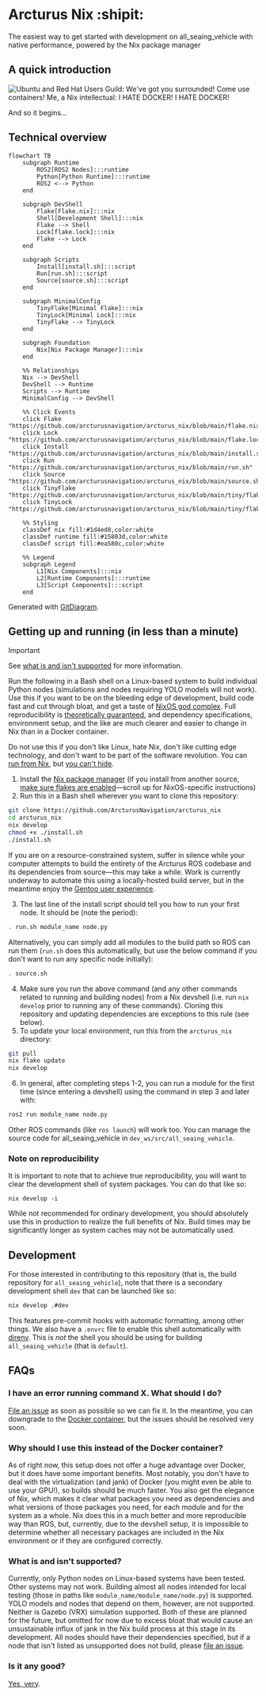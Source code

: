 # Arcturus Nix :shipit:

The easiest way to get started with development on all_seaing_vehicle with native performance, powered by the Nix package manager

## A quick introduction

![Ubuntu and Red Hat Users Guild: We've got you surrounded! Come use containers! Me, a Nix intellectual: I HATE DOCKER! I HATE DOCKER!](./assets/containers.jpg)

And so it begins…

## Technical overview

```mermaid
flowchart TB
    subgraph Runtime
        ROS2[ROS2 Nodes]:::runtime
        Python[Python Runtime]:::runtime
        ROS2 <--> Python
    end

    subgraph DevShell
        Flake[Flake.nix]:::nix
        Shell[Development Shell]:::nix
        Flake --> Shell
        Lock[flake.lock]:::nix
        Flake --> Lock
    end

    subgraph Scripts
        Install[install.sh]:::script
        Run[run.sh]:::script
        Source[source.sh]:::script
    end

    subgraph MinimalConfig
        TinyFlake[Minimal Flake]:::nix
        TinyLock[Minimal Lock]:::nix
        TinyFlake --> TinyLock
    end

    subgraph Foundation
        Nix[Nix Package Manager]:::nix
    end

    %% Relationships
    Nix --> DevShell
    DevShell --> Runtime
    Scripts --> Runtime
    MinimalConfig --> DevShell

    %% Click Events
    click Flake "https://github.com/arcturusnavigation/arcturus_nix/blob/main/flake.nix"
    click Lock "https://github.com/arcturusnavigation/arcturus_nix/blob/main/flake.lock"
    click Install "https://github.com/arcturusnavigation/arcturus_nix/blob/main/install.sh"
    click Run "https://github.com/arcturusnavigation/arcturus_nix/blob/main/run.sh"
    click Source "https://github.com/arcturusnavigation/arcturus_nix/blob/main/source.sh"
    click TinyFlake "https://github.com/arcturusnavigation/arcturus_nix/blob/main/tiny/flake.nix"
    click TinyLock "https://github.com/arcturusnavigation/arcturus_nix/blob/main/tiny/flake.lock"

    %% Styling
    classDef nix fill:#1d4ed8,color:white
    classDef runtime fill:#15803d,color:white
    classDef script fill:#ea580c,color:white

    %% Legend
    subgraph Legend
        L1[Nix Components]:::nix
        L2[Runtime Components]:::runtime
        L3[Script Components]:::script
    end
```

Generated with [GitDiagram](https://gitdiagram.com/arcturusnavigation/arcturus_nix).

## Getting up and running (in less than a minute)

> [!IMPORTANT]
> See [what is and isn't supported](#what-is-and-isnt-supported) for more information.

Run the following in a Bash shell on a Linux-based system to build individual Python nodes (simulations and nodes requiring YOLO models will not work).
Use this if you want to be on the bleeding edge of development, build code fast and cut through bloat, and get a taste of [NixOS god complex](https://www.reddit.com/r/NixOS/comments/kauf1m/dealing_with_post_nixflake_god_complex/).
Full reproducibility is [theoretically guaranteed](https://github.com/ArcturusNavigation/fish-n-ships), and dependency specifications, environment setup, and the like are much clearer and easier to change in Nix than in a Docker container.

Do not use this if you don't like Linux, hate Nix, don't like cutting edge technology, and don't want to be part of the software revolution.
You can [run from Nix](https://github.com/ArcturusNavigation/arcturus_docker), but [you can't hide](https://www.reddit.com/r/Nix/comments/19a2vqq/anyone_else_replacing_docker_compose_with_nix/).

1. Install the [Nix package manager](https://github.com/DeterminateSystems/nix-installer) (if you install from another source, [make sure flakes are enabled](https://nixos.wiki/wiki/Flakes#Other_Distros,_without_Home-Manager)—scroll up for NixOS-specific instructions)
2. Run this in a Bash shell wherever you want to clone this repository:

```bash
git clone https://github.com/ArcturusNavigation/arcturus_nix
cd arcturus_nix
nix develop
chmod +x ./install.sh
./install.sh
```

If you are on a resource-constrained system, suffer in silence while your computer attempts to build the entirety of the Arcturus ROS codebase and its dependencies from source—this may take a while.
Work is currently underway to automate this using a locally-hosted build server, but in the meantime enjoy the [Gentoo user experience](https://wiki.gentoo.org/wiki/Why_build_from_sources).

3. The last line of the install script should tell you how to run your first node. It should be (note the period):

```bash
. run.sh module_name node.py
```

Alternatively, you can simply add all modules to the build path so ROS can run them (`run.sh` does this automatically, but use the below command if you don't want to run any specific node initially):

```bash
. source.sh
```

4. Make sure you run the above command (and any other commands related to running and building nodes) from a Nix devshell (i.e. run `nix develop` prior to running any of these commands). Cloning this repository and updating dependencies are exceptions to this rule (see below).
5. To update your local environment, run this from the `arcturus_nix` directory:

```bash
git pull
nix flake update
nix develop
```

6. In general, after completing steps 1-2, you can run a module for the first time (since entering a devshell) using the command in step 3 and later with:

```bash
ros2 run module_name node.py
```

Other ROS commands (like `ros launch`) will work too.
You can manage the source code for all_seaing_vehicle in `dev_ws/src/all_seaing_vehicle`.

### Note on reproducibility

It is important to note that to achieve true reproducibility, you will want to clear the development shell of system packages.
You can do that like so:

```
nix develop -i
```

While not recommended for ordinary development, you should absolutely use this in production to realize the full benefits of Nix.
Build times may be significantly longer as system caches may not be automatically used.

## Development

For those interested in contributing to this repository (that is, the build repository for `all_seaing_vehicle`), note that there is a secondary development shell `dev` that can be launched like so:

```sh
nix develop .#dev
```

This features pre-commit hooks with automatic formatting, among other things.
We also have a `.envrc` file to enable this shell automatically with [direnv](https://direnv.net/).
This is *not* the shell you should be using for building `all_seaing_vehicle` (that is `default`).

## FAQs

### I have an error running command X. What should I do?

[File an issue](https://github.com/ArcturusNavigation/arcturus_nix/issues/new) as soon as possible so we can fix it.
In the meantime, you can downgrade to the [Docker container](https://github.com/ArcturusNavigation/arcturus_docker), but the issues should be resolved very soon.

### Why should I use this instead of the Docker container?

As of right now, this setup does not offer a huge advantage over Docker, but it does have some important benefits.
Most notably, you don't have to deal with the virtualization (and jank) of Docker (you might even be able to use your GPU!), so builds should be much faster.
You also get the elegance of Nix, which makes it clear what packages you need as dependencies and what versions of those packages you need, for each module and for the system as a whole.
Nix does this in a much better and more reproducible way than ROS, but, currently, due to the devshell setup, it is impossible to determine whether all necessary packages are included in the Nix environment or if they are configured correctly.

### What is and isn't supported?

Currently, only Python nodes on Linux-based systems have been tested.
Other systems may not work.
Building almost all nodes intended for local testing (those in paths like `module_name/module_name/node.py`) is supported.
YOLO models and nodes that depend on them, however, are not supported.
Neither is Gazebo (VRX) simulation supported.
Both of these are planned for the future, but omitted for now due to excess bloat that would cause an unsustainable influx of jank in the Nix build process at this stage in its development.
All nodes should have their dependencies specified, but if a node that isn't listed as unsupported does not build, please [file an issue](https://github.com/ArcturusNavigation/arcturus_nix/issues/new).

### Is it any good?

[Yes, very](https://news.ycombinator.com/item?id=3067434).
